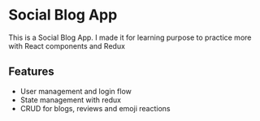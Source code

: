 # Social Blog App

This is a Social Blog App. I made it for learning purpose to practice more with React components and Redux

## Features

- User management and login flow
- State management with redux
- CRUD for blogs, reviews and emoji reactions
